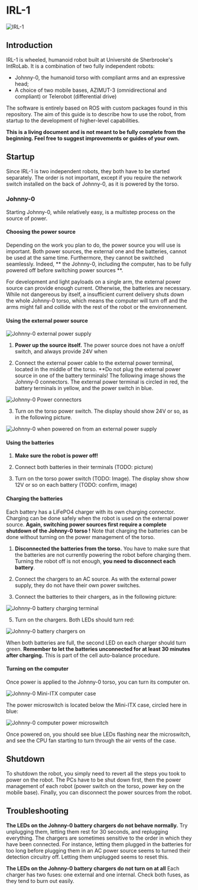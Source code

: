 # IRL-1

![IRL-1](images/irl1_full.jpg)

## Introduction

IRL-1 is wheeled, humanoid robot built at Université de Sherbrooke's IntRoLab.
It is a combination of two fully independent robots:

 - Johnny-0, the humanoid torso with compliant arms and an expressive head;
 - A choice of two mobile bases, AZIMUT-3 (omnidirectional and compliant) or Telerobot (differential drive)

The software is entirely based on ROS with custom packages found in this repository.
The aim of this guide is to describe how to use the robot, from startup to the development of higher-level capabilities.

**This is a living document and is not meant to be fully complete from the beginning.
Feel free to suggest improvements or guides of your own.**

## Startup

Since IRL-1 is two independent robots, they both have to be started separately. 
The order is not important, except if you require the network switch installed on the back of Johnny-0, as
it is powered by the torso.

### Johnny-0

Starting Johnny-0, while relatively easy, is a multistep process on the source of power.

#### Choosing the power source
Depending on the work you plan to do, the power source you will use is important.
Both power sources, the external one and the batteries, cannot be used at the same time.
Furthermore, they cannot be switched seamlessly.
Indeed, ** the Johnny-0, including the computer, has to be fully powered off before switching power sources **.

For development and light payloads on a single arm, the external power source can provide enough current.
Otherwise, the batteries are necessary.
While not dangereous by itself, a insufficient current delivery shuts down the whole Johnny-0 torso, which
means the computer will turn off and the arms might fall and collide with the rest of the robot or the environnement.

#### Using the external power source

![Johnny-0 external power supply](images/jn0_ext_power_supply.jpg)

1. **Power up the source itself.** The power source does not have a on/off switch, and always provide 24V when 
 
2. Connect the external power cable to the external power terminal, located in the middle of the torso. **Do not plug the external power source in one of the battery terminals! The following image shows the Johnny-0 connectors. The external power terminal is circled in red, the battery terminals in yellow, and the power switch in blue.

![Johnny-0 Power connectors](images/jn0_connectors.jpg)

3. Turn on the torso power switch. The display should show 24V or so, as in the following picture.

![Johnny-0 when powered on from an external power supply](images/jn0_ext_power_on.jpg)

#### Using the batteries

1. **Make sure the robot is power off!**

2. Connect both batteries in their terminals (TODO: picture)

3. Turn on the torso power switch (TODO: Image). The display show show 12V or so on each battery (TODO: confirm, image)

#### Charging the batteries

Each battery has a LiFePO4 charger with its own charging connector.
Charging can be done safely when the robot is used on the external power source.
**Again, switching power sources first require a complete shutdown of the Johnny-0 torso !**
Note that charging the batteries can be done without turning on the power management of the torso.

1. **Disconnected the batteries from the torso.** You have to make sure that the batteries are not currently powering the robot before charging them. Turning the robot off is not enough, **you need to disconnect each battery**.

3. Connect the chargers to an AC source. As with the external power supply, they do not have their own power switches.

4. Connect the batteries to their chargers, as in the following picture:

![Johnny-0 battery charging terminal](images/jn0_batt_connector.jpg)

5. Turn on the chargers. Both LEDs should turn red:

![Johnny-0 battery chargers on](images/jn0_batt_chargers_on.jpg)

When both batteries are full, the second LED on each charger should turn green.
**Remember to let the batteries unconnected for at least 30 minutes after charging.**
This is part of the cell auto-balance procedure.

#### Turning on the computer

Once power is applied to the Johnny-0 torso, you can turn its computer on.

![Johnny-0 Mini-ITX computer case](images/jn0_computer.jpg)

The power microswitch is located below the Mini-ITX case, circled here in blue:

![Johnny-0 computer power microswitch](images/jn0_computer_switch.jpg)

Once powered on, you should see blue LEDs flashing near the microswitch, and see the CPU fan starting to turn through
the air vents of the case.

## Shutdown

To shutdown the robot, you simply need to revert all the steps you took to power on the robot.
The PCs have to be shut down first, then the power management of each robot (power switch on the torso, power key on the mobile base).
Finally, you can disconnect the power sources from the robot.

## Troubleshooting

**The LEDs on the Johnny-0 battery chargers do not behave normally.**
Try unplugging them, letting them rest for 30 seconds, and replugging everything.
The chargers are sometimes sensitive to the order in which they have been connected.
For instance, letting them plugged in the batteries for too long before plugging them in an AC power source seems to turned their detection circuitry off.
Letting them unplugged seems to reset this.

**The LEDs on the Johnny-0 battery chargers do not turn on at all**
Each charger has two fuses: one external and one internal.
Check both fuses, as they tend to burn out easily.

